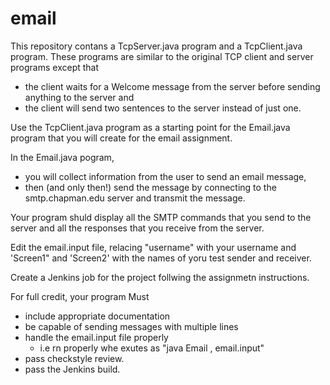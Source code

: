 # email
This repository contans a TcpServer.java program and a TcpClient.java program.
These programs are similar to the original TCP client and server programs except that 
+ the client waits for a Welcome message from the server before sending anything to the server and
+ the client will send two sentences to the server instead of just one.

Use the TcpClient.java program as a starting point for the Email.java program that you will create for the email assignment.

In the Email.java pogram, 
+ you will collect information from the user to send an email message, 
+ then (and only then!) send the message by  connecting to the smtp.chapman.edu server and transmit the message.  

Your program shuld display all the SMTP commands that you send to the server and all the responses that you receive from the server.

Edit the email.input file, relacing "username" with your username and 'Screen1" and 'Screen2' with the names of yoru test sender and receiver.

Create a Jenkins job for the project follwing the assignmetn instructions.

For full credit, your program Must 
+ include appropriate documentation 
+ be capable of sending messages with multiple lines 
+ handle the email.input file properly
    - i.e rn properly whe exutes as "java Email , email.input"
+ pass checkstyle review. 
+ pass the Jenkins build.
